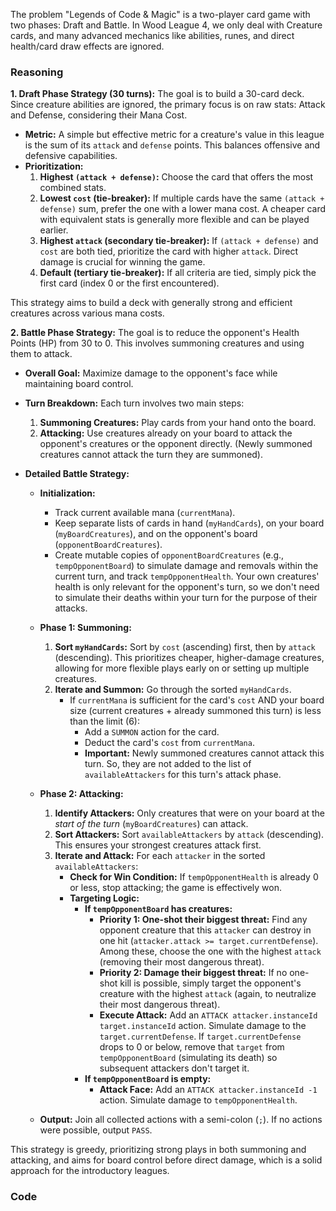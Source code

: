 The problem "Legends of Code & Magic" is a two-player card game with two phases: Draft and Battle. In Wood League 4, we only deal with Creature cards, and many advanced mechanics like abilities, runes, and direct health/card draw effects are ignored.

### Reasoning

**1. Draft Phase Strategy (30 turns):**
The goal is to build a 30-card deck. Since creature abilities are ignored, the primary focus is on raw stats: Attack and Defense, considering their Mana Cost.

*   **Metric:** A simple but effective metric for a creature's value in this league is the sum of its `attack` and `defense` points. This balances offensive and defensive capabilities.
*   **Prioritization:**
    1.  **Highest `(attack + defense)`:** Choose the card that offers the most combined stats.
    2.  **Lowest `cost` (tie-breaker):** If multiple cards have the same `(attack + defense)` sum, prefer the one with a lower mana cost. A cheaper card with equivalent stats is generally more flexible and can be played earlier.
    3.  **Highest `attack` (secondary tie-breaker):** If `(attack + defense)` and `cost` are both tied, prioritize the card with higher `attack`. Direct damage is crucial for winning the game.
    4.  **Default (tertiary tie-breaker):** If all criteria are tied, simply pick the first card (index 0 or the first encountered).

This strategy aims to build a deck with generally strong and efficient creatures across various mana costs.

**2. Battle Phase Strategy:**
The goal is to reduce the opponent's Health Points (HP) from 30 to 0. This involves summoning creatures and using them to attack.

*   **Overall Goal:** Maximize damage to the opponent's face while maintaining board control.

*   **Turn Breakdown:** Each turn involves two main steps:
    1.  **Summoning Creatures:** Play cards from your hand onto the board.
    2.  **Attacking:** Use creatures already on your board to attack the opponent's creatures or the opponent directly. (Newly summoned creatures cannot attack the turn they are summoned).

*   **Detailed Battle Strategy:**

    *   **Initialization:**
        *   Track current available mana (`currentMana`).
        *   Keep separate lists of cards in hand (`myHandCards`), on your board (`myBoardCreatures`), and on the opponent's board (`opponentBoardCreatures`).
        *   Create mutable copies of `opponentBoardCreatures` (e.g., `tempOpponentBoard`) to simulate damage and removals within the current turn, and track `tempOpponentHealth`. Your own creatures' health is only relevant for the opponent's turn, so we don't need to simulate their deaths within your turn for the purpose of their attacks.

    *   **Phase 1: Summoning:**
        1.  **Sort `myHandCards`:** Sort by `cost` (ascending) first, then by `attack` (descending). This prioritizes cheaper, higher-damage creatures, allowing for more flexible plays early on or setting up multiple creatures.
        2.  **Iterate and Summon:** Go through the sorted `myHandCards`.
            *   If `currentMana` is sufficient for the card's `cost` AND your board size (current creatures + already summoned this turn) is less than the limit (6):
                *   Add a `SUMMON` action for the card.
                *   Deduct the card's `cost` from `currentMana`.
                *   **Important:** Newly summoned creatures cannot attack this turn. So, they are not added to the list of `availableAttackers` for this turn's attack phase.

    *   **Phase 2: Attacking:**
        1.  **Identify Attackers:** Only creatures that were on your board at the *start of the turn* (`myBoardCreatures`) can attack.
        2.  **Sort Attackers:** Sort `availableAttackers` by `attack` (descending). This ensures your strongest creatures attack first.
        3.  **Iterate and Attack:** For each `attacker` in the sorted `availableAttackers`:
            *   **Check for Win Condition:** If `tempOpponentHealth` is already 0 or less, stop attacking; the game is effectively won.
            *   **Targeting Logic:**
                *   **If `tempOpponentBoard` has creatures:**
                    *   **Priority 1: One-shot their biggest threat:** Find any opponent creature that this `attacker` can destroy in one hit (`attacker.attack >= target.currentDefense`). Among these, choose the one with the highest `attack` (removing their most dangerous threat).
                    *   **Priority 2: Damage their biggest threat:** If no one-shot kill is possible, simply target the opponent's creature with the highest `attack` (again, to neutralize their most dangerous threat).
                    *   **Execute Attack:** Add an `ATTACK attacker.instanceId target.instanceId` action. Simulate damage to the `target.currentDefense`. If `target.currentDefense` drops to 0 or below, remove that `target` from `tempOpponentBoard` (simulating its death) so subsequent attackers don't target it.
                *   **If `tempOpponentBoard` is empty:**
                    *   **Attack Face:** Add an `ATTACK attacker.instanceId -1` action. Simulate damage to `tempOpponentHealth`.

    *   **Output:** Join all collected actions with a semi-colon (`;`). If no actions were possible, output `PASS`.

This strategy is greedy, prioritizing strong plays in both summoning and attacking, and aims for board control before direct damage, which is a solid approach for the introductory leagues.

### Code